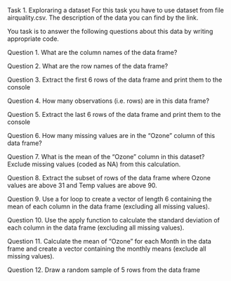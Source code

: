 Task 1. Exploraring a dataset
For this task you have to use dataset from file airquality.csv. The description of the data you can find by the link.

You task is to answer the following questions about this data by writing appropriate code.

Question 1. What are the column names of the data frame?

Question 2. What are the row names of the data frame?

Question 3. Extract the first 6 rows of the data frame and print them to the console

Question 4. How many observations (i.e. rows) are in this data frame?

Question 5. Extract the last 6 rows of the data frame and print them to the console

Question 6. How many missing values are in the “Ozone” column of this data frame?

Question 7. What is the mean of the “Ozone” column in this dataset? Exclude missing values (coded as NA) from this calculation.

Question 8. Extract the subset of rows of the data frame where Ozone values are above 31 and Temp values are above 90.

Question 9. Use a for loop to create a vector of length 6 containing the mean of each column in the data frame (excluding all missing values).

Question 10. Use the apply function to calculate the standard deviation of each column in the data frame (excluding all missing values).

Question 11. Calculate the mean of “Ozone” for each Month in the data frame and create a vector containing the monthly means (exclude all missing values).

Question 12. Draw a random sample of 5 rows from the data frame